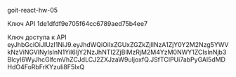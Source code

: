 goit-react-hw-05

Ключ API
1de1dfdf9e705f64cc6789aed75b4ee7

Ключ доступа к API
eyJhbGciOiJIUzI1NiJ9.eyJhdWQiOiIxZGUxZGZkZjllNzA1ZjY0Y2M2Nzg5YWVkNzViNGVlNyIsInN1YiI6IjY2NzJhNTI2ZjBlMzRjM2M4YzM0NWY1ZCIsInNjb3BlcyI6WyJhcGlfcmVhZCJdLCJ2ZXJzaW9uIjoxfQ.JSfTCIPUi7abPyGAl5dMDHdO4FoRbFrKYzuIi8F5IxQ
